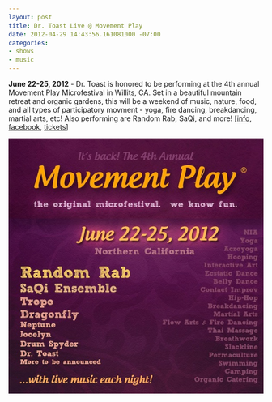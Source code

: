 ```yaml
---
layout: post
title: Dr. Toast Live @ Movement Play
date: 2012-04-29 14:43:56.161081000 -07:00
categories:
- shows
- music
---
```


**June 22-25, 2012** - Dr. Toast is honored to be performing at the 4th annual Movement Play Microfestival in Willits, CA. Set in a beautiful mountain retreat and organic gardens, this will be a weekend of music, nature, food, and all types of participatory movment - yoga, fire dancing, breakdancing, martial arts, etc! Also performing are Random Rab, SaQi, and more!
\[[info][], [facebook][], [tickets][]\]

![flyer](/uploads/2012/04/movement-play.jpg)

[info]: http://www.movementplay.com/
[tickets]: http://www.movementplay.com/tickets-a-info/buy-tickets.html
[facebook]: https://www.facebook.com/pages/Movement-Play-Microfestival/263656470919
